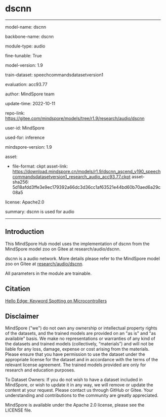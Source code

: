 # dscnn

---

model-name: dscnn

backbone-name: dscnn

module-type: audio

fine-tunable: True

model-version: 1.9

train-dataset: speechcommandsdatasetversion1

evaluation: acc93.77

author: MindSpore team

update-time: 2022-10-11

repo-link: <https://gitee.com/mindspore/models/tree/r1.9/research/audio/dscnn>

user-id: MindSpore

used-for: inference

mindspore-version: 1.9

asset:

-
    file-format: ckpt
    asset-link: <https://download.mindspore.cn/models/r1.9/dscnn_ascend_v190_speechcommandsdatasetversion1_research_audio_acc93.77.ckpt>
    asset-sha256: 5d18afdd3ffe3e9ec179392a66dc3d36cc1af63521e44bd60b70aed6a29c08a5

license: Apache2.0

summary: dscnn is used for audio

---

## Introduction

This MindSpore Hub model uses the implementation of dscnn from the MindSpore model zoo on Gitee at research/audio/dscnn.

dscnn is a audio network. More details please refer to the MindSpore model zoo on Gitee at [research/audio/dscnn](https://gitee.com/mindspore/models/blob/r1.9/research/audio/dscnn/README.md).

All parameters in the module are trainable.

## Citation

[Hello Edge: Keyword Spotting on Microcontrollers](https://arxiv.org/pdf/1711.07128.pdf)

## Disclaimer

MindSpore ("we") do not own any ownership or intellectual property rights of the datasets, and the trained models are provided on an "as is" and "as available" basis. We make no representations or warranties of any kind of the datasets and trained models (collectively, “materials”) and will not be liable for any loss, damage, expense or cost arising from the materials. Please ensure that you have permission to use the dataset under the appropriate license for the dataset and in accordance with the terms of the relevant license agreement. The trained models provided are only for research and education purposes.

To Dataset Owners: If you do not wish to have a dataset included in MindSpore, or wish to update it in any way, we will remove or update the content at your request. Please contact us through GitHub or Gitee. Your understanding and contributions to the community are greatly appreciated.

MindSpore is available under the Apache 2.0 license, please see the LICENSE file.
